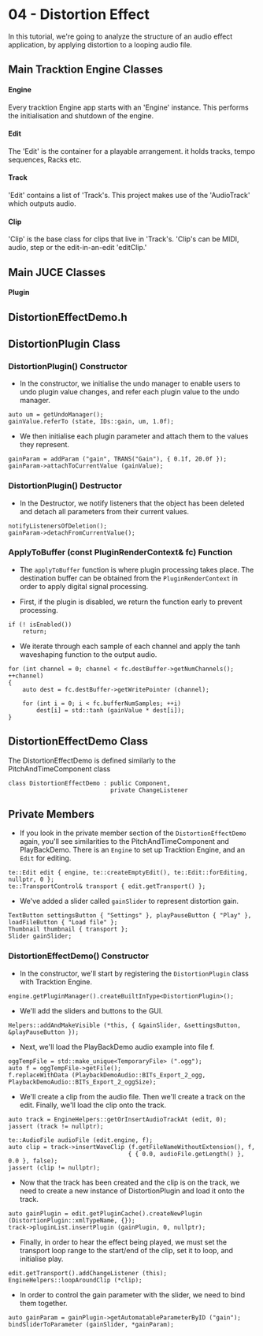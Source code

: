 # 04 - Distortion Effect

In this tutorial, we're going to analyze the structure of an audio effect application, by applying distortion to a looping audio file.

## Main Tracktion Engine Classes
#### Engine
Every tracktion Engine app starts with an 'Engine' instance. This performs the initialisation and shutdown of the engine.

#### Edit
The 'Edit' is the container for a playable arrangement. it holds tracks, tempo sequences, Racks etc.

#### Track
'Edit' contains a list of 'Track's. This project makes use of the 'AudioTrack' which outputs audio.

#### Clip
'Clip' is the base class for clips that live in 'Track's. 'Clip's can be MIDI, audio, step or the edit-in-an-edit 'editClip.'


## Main JUCE Classes
#### Plugin

## DistortionEffectDemo.h


## DistortionPlugin Class

### DistortionPlugin() Constructor

- In the constructor, we initialise the undo manager to enable users to undo plugin value changes, and refer each plugin value to the undo manager.
```
auto um = getUndoManager();
gainValue.referTo (state, IDs::gain, um, 1.0f);
```

- We then initialise each plugin parameter and attach them to the values they represent.
```
gainParam = addParam ("gain", TRANS("Gain"), { 0.1f, 20.0f });
gainParam->attachToCurrentValue (gainValue);
```

### DistortionPlugin() Destructor

- In the Destructor, we notify listeners that the object has been deleted and detach all parameters from their current values.
```
notifyListenersOfDeletion();
gainParam->detachFromCurrentValue();
```

### ApplyToBuffer (const PluginRenderContext& fc) Function

- The `applyToBuffer` function is where plugin processing takes place. The destination buffer can be obtained from the `PluginRenderContext` in order to apply digital signal processing.

- First, if the plugin is disabled, we return the function early to prevent processing.
```
if (! isEnabled())
    return;
```

- We iterate through each sample of each channel and apply the tanh waveshaping function to the output audio.
```
for (int channel = 0; channel < fc.destBuffer->getNumChannels(); ++channel)
{
    auto dest = fc.destBuffer->getWritePointer (channel);
                
    for (int i = 0; i < fc.bufferNumSamples; ++i)
        dest[i] = std::tanh (gainValue * dest[i]);
}
```

## DistortionEffectDemo Class

The DistortionEffectDemo is defined similarly to the PitchAndTimeComponent class

```
class DistortionEffectDemo : public Component,
                             private ChangeListener
```

## Private Members
- If you look in the private member section of the `DistortionEffectDemo` again, you'll see similarities to the PitchAndTimeComponent and PlayBackDemo. There is an `Engine` to set up Tracktion Engine, and an `Edit` for editing.

```
te::Edit edit { engine, te::createEmptyEdit(), te::Edit::forEditing, nullptr, 0 };
te::TransportControl& transport { edit.getTransport() };
```
- We've added a slider called `gainSlider` to represent distortion gain.
```
TextButton settingsButton { "Settings" }, playPauseButton { "Play" }, loadFileButton { "Load file" };
Thumbnail thumbnail { transport };
Slider gainSlider;
```

### DistortionEffectDemo() Constructor

- In the constructor, we'll start by registering the `DistortionPlugin` class with Tracktion Engine.
```
engine.getPluginManager().createBuiltInType<DistortionPlugin>();
```

- We'll add the sliders and buttons to the GUI.
```
Helpers::addAndMakeVisible (*this, { &gainSlider, &settingsButton, &playPauseButton });
```

- Next, we'll load the PlayBackDemo audio example into file f.
```
oggTempFile = std::make_unique<TemporaryFile> (".ogg");
auto f = oggTempFile->getFile();
f.replaceWithData (PlaybackDemoAudio::BITs_Export_2_ogg, PlaybackDemoAudio::BITs_Export_2_oggSize);
```

- We'll create a clip from the audio file. Then we'll create a track on the edit. Finally, we'll load the clip onto the track.
```
auto track = EngineHelpers::getOrInsertAudioTrackAt (edit, 0);
jassert (track != nullptr);

te::AudioFile audioFile (edit.engine, f);
auto clip = track->insertWaveClip (f.getFileNameWithoutExtension(), f,
                                  { { 0.0, audioFile.getLength() }, 0.0 }, false);
jassert (clip != nullptr);
```

- Now that the track has been created and the clip is on the track, we need to create a new instance of DistortionPlugin and load it onto the track.
```
auto gainPlugin = edit.getPluginCache().createNewPlugin (DistortionPlugin::xmlTypeName, {});
track->pluginList.insertPlugin (gainPlugin, 0, nullptr);
```
- Finally, in order to hear the effect being played, we must set the transport loop range to the start/end of the clip, set it to loop, and initialise play.
```
edit.getTransport().addChangeListener (this);
EngineHelpers::loopAroundClip (*clip);
```

- In order to control the gain parameter with the slider, we need to bind them together.
```
auto gainParam = gainPlugin->getAutomatableParameterByID ("gain");
bindSliderToParameter (gainSlider, *gainParam);
```